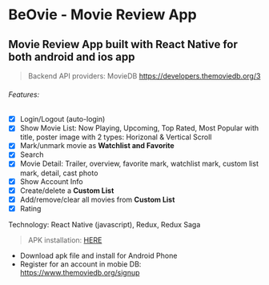 # BeOvie - Movie Review App
## Movie Review App built with React Native for both android and ios app

> Backend API providers: MovieDB https://developers.themoviedb.org/3

###### Features:
- [x] Login/Logout (auto-login)
- [x] Show Movie List: Now Playing, Upcoming, Top Rated, Most Popular with title, poster image with 2 types: Horizonal & Vertical Scroll
- [x] Mark/unmark  movie as **Watchlist and Favorite** 
- [x] Search
- [x] Movie Detail: Trailer, overview, favorite mark, watchlist mark, custom list mark, detail, cast photo
- [x] Show Account Info
- [x] Create/delete a **Custom List**
- [x] Add/remove/clear all movies from **Custom List**
- [x] Rating

Technology: React Native (javascript), Redux, Redux Saga



> APK installation: [HERE](https://drive.google.com/drive/u/0/folders/1azawDieapbVp0tguAIFNp4w65-lusbPF)

- Download apk file and install for Android Phone
- Register for an account in mobie DB: https://www.themoviedb.org/signup





